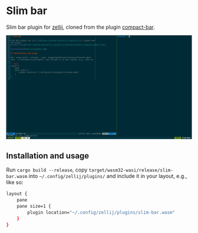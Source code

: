 # Slim bar

Slim bar plugin for [zellij](https://github.com/zellij-org/zellij), cloned from
the plugin
[compact-bar](https://github.com/zellij-org/zellij/tree/main/default-plugins/compact-bar).

![screenshot](data/screenshot.png)

## Installation and usage

Run `cargo build --release`, copy `target/wasm32-wasi/release/slim-bar.wasm`
into `~/.config/zellij/plugins/` and include it in your layout, e.g., like so:

```bash
layout {
    pane
    pane size=1 {
        plugin location="~/.config/zellij/plugins/slim-bar.wasm"
    }
}
```

